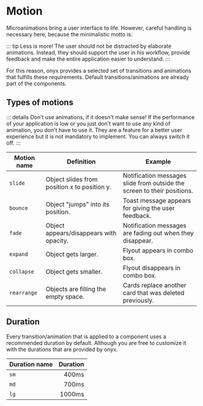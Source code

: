 # Motion

Microanimations bring a user interface to life. However, careful handling is necessary here, because the minimalistic motto is:

::: tip Less is more!
The user should not be distracted by elaborate animations. Instead, they should support the user in his workflow, provide feedback and make the entire application easier to understand.
:::

For this reason, onyx provides a selected set of transitions and animations that fulfills these requirements. Default transitions/animations are already part of the components.

## Types of motions

::: details Don't use animations, if it doesn't make sense!
If the performance of your application is low or you just don't want to use any kind of animation, you don't have to use it. They are a feature for a better user experience but it is not mandatory to implement. You can always switch it off.
:::

| Motion name | Definition                                   | Example                                                                 |
| ----------- | -------------------------------------------- | ----------------------------------------------------------------------- |
| `slide`     | Object slides from position x to position y. | Notification messages slide from outside the screen to their positions. |
| `bounce`    | Object "jumps" into its position.            | Toast message appears for giving the user feedback.                     |
| `fade`      | Object appears/disappears with opacity.      | Notification messages are fading out when they disappear.               |
| `expand`    | Object gets larger.                          | Flyout appears in combo box.                                            |
| `collapse`  | Object gets smaller.                         | Flyout disappears in combo box.                                         |
| `rearrange` | Objects are filling the empty space.         | Cards replace another card that was deleted previously.                 |

## Duration

Every transition/animation that is applied to a component uses a recommended duration by default. Although you are free to customize it with the durations that are provided by onyx.

| Duration name | Duration |
| ------------- | -------: |
| `sm`          |    400ms |
| `md`          |    700ms |
| `lg`          |   1000ms |
